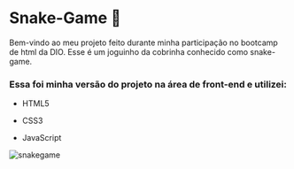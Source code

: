 

# Snake-Game 🐍



Bem-vindo ao meu projeto feito durante minha participação no bootcamp de html da DIO. Esse é um joguinho da cobrinha conhecido como snake-game.



### Essa foi minha versão do projeto na área de front-end e utilizei: 

- HTML5

- CSS3

- JavaScript




![snakegame](https://user-images.githubusercontent.com/55301440/125557381-03d96413-80e1-40c1-b91d-003bc8d6e19f.gif)




 

